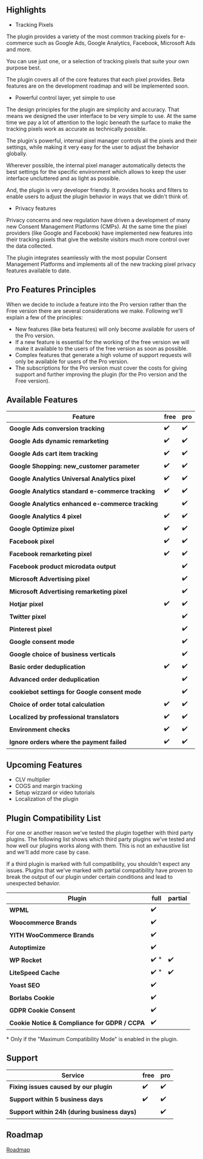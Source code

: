 ## Highlights

- Tracking Pixels
 
 The plugin provides a variety of the most common tracking pixels for e-commerce such as Google Ads, Google Analytics, Facebook, Microsoft Ads and more. 

 You can use just one, or a selection of tracking pixels that suite your own purpose best.

 The plugin covers all of the core features that each pixel provides. Beta features are on the development roadmap and will be implemented soon. 
 
- Powerful control layer, yet simple to use
 
 The design principles for the plugin are simplicity and accuracy. That means we designed the user interface to be very simple to use. At the same time we pay a lot of attention to the logic beneath the surface to make the tracking pixels work as accurate as technically possible. 

 The plugin's powerful, internal pixel manager controls all the pixels and their settings, while making it very easy for the user to adjust the behavior globally.  

 Wherever possible, the internal pixel manager automatically detects the best settings for the specific environment which allows to keep the user interface uncluttered and as light as possible. 

 And, the plugin is very developer friendly. It provides hooks and filters to enable users to adjust the plugin behavior in ways that we didn't think of. 

- Privacy features

 Privacy concerns and new regulation have driven a development of many new Consent Management Platforms (CMPs). At the same time the pixel providers (like Google and Facebook) have implemented new features into their tracking pixels that give the website visitors much more control over the data collected. 

 The plugin integrates seamlessly with the most popular Consent Management Platforms and implements all of the new tracking pixel privacy features available to date.

## Pro Features Principles

When we decide to include a feature into the Pro version rather than the Free version there are several considerations we make. Following we'll explain a few of the principles: 

- New features (like beta features) will only become available for users of the Pro version.
- If a new feature is essential for the working of the free version we will make it available to the users of the free version as soon as possible. 
- Complex features that generate a high volume of support requests will only be available for users of the Pro version. 
- The subscriptions for the Pro version must cover the costs for giving support and further improving the plugin (for the Pro version and the Free version). 

## Available Features

Feature                                           | free | pro
---                                               | ---  | ---
**Google Ads conversion tracking**                | ✔️    | ✔️
**Google Ads dynamic remarketing**                | ✔️    | ✔️
**Google Ads cart item tracking**                 | ✔️    | ✔️
**Google Shopping: new_customer parameter**       | ✔️    | ✔️
**Google Analytics Universal Analytics pixel**    | ✔️    | ✔️
**Google Analytics standard e-commerce tracking** | ✔️    | ✔️
**Google Analytics enhanced e-commerce tracking** |      | ✔️
**Google Analytics 4 pixel**                      | ✔️    | ✔️
**Google Optimize pixel**                         | ✔️    | ✔️
**Facebook pixel**                                | ✔️    | ✔️
**Facebook remarketing pixel**                    | ✔️    | ✔️
**Facebook product microdata output**             |      | ✔️
**Microsoft Advertising pixel**                   |      | ✔️
**Microsoft Advertising remarketing pixel**       |      | ✔️
**Hotjar pixel**                                  | ✔️    | ✔️
**Twitter pixel**                                 |      | ✔️
**Pinterest pixel**                               |      | ✔️
**Google consent mode**                           |      | ✔️
**Google choice of business verticals**           |      | ✔️
**Basic order deduplication**                     | ✔️    | ✔️
**Advanced order deduplication**                  |      | ✔️
**cookiebot settings for Google consent mode**    |      | ✔️
**Choice of order total calculation**             | ✔️    | ✔️
**Localized by professional translators**         | ✔️    | ✔️
**Environment checks**                            | ✔️    | ✔️
**Ignore orders where the payment failed**        | ✔️    | ✔️


## Upcoming Features

* CLV multiplier
* COGS and margin tracking
* Setup wizzard or video tutorials
* Localization of the plugin

## Plugin Compatibility List

For one or another reason we've tested the plugin together with third party plugins. The following list shows which third party plugins we've tested and how well our plugins works along with them. This is not an exhaustive list and we'll add more case by case.  

If a third plugin is marked with full compatibility, you shouldn't expect any issues. Plugins that we've marked with partial compatibility have proven to break the output of our plugin under certain conditions and lead to unexpected behavior.


Plugin                          | full | partial
---                             | ---  | ---
**WPML**                        | ✔️    |
**Woocommerce Brands**          | ✔️    |
**YITH WooCommerce Brands**     | ✔️    |
**Autoptimize**                 | ✔️    |
**WP Rocket**                   | ✔️ *  | ✔️
**LiteSpeed Cache**             | ✔️ *  | ✔️
**Yoast SEO**                   | ✔️    |
**Borlabs Cookie**              | ✔️    |
**GDPR Cookie Consent**         | ✔️    |
**Cookie Notice & Compliance for GDPR / CCPA**         | ✔️    |


\* Only if the "Maximum Compatibility Mode" is enabled in the plugin.

## Support

Service                                        | free | pro
---                                            | ---  | ---
**Fixing issues caused by our plugin**         | ✔️    | ✔️
**Support within 5 business days**             | ✔️    | ✔️
**Support within 24h (during business days)**  |      | ✔️


## Roadmap

[Roadmap](https://app.productstash.io/roadmaps/603366a462b3c30029854c2f/public ':include :type=iframe width=100% height=400px')